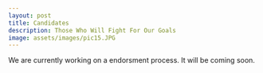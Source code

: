 ```yaml
---
layout: post
title: Candidates
description: Those Who Will Fight For Our Goals
image: assets/images/pic15.JPG
---
```


We are currently working on a endorsment process. It will be coming soon.
